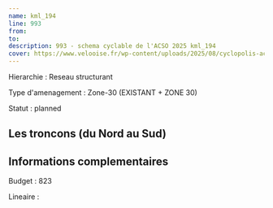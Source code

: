 ```yaml
---
name: kml_194 
line: 993
from: 
to:  
description: 993 - schema cyclable de l'ACSO 2025 kml_194 
cover: https://www.velooise.fr/wp-content/uploads/2025/08/cyclopolis-acso-993.jpg
---
```

Hierarchie : Reseau structurant

Type d'amenagement : Zone-30 (EXISTANT + ZONE 30)

Statut : planned

## Les troncons (du Nord au Sud)

## Informations complementaires

Budget  : 823 

Lineaire :


